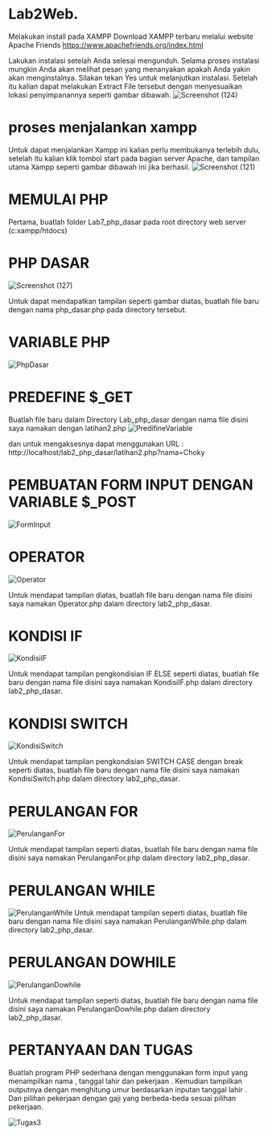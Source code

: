 # Lab2Web.
Melakukan install pada XAMPP
Download XAMPP terbaru melalui website Apache Friends https://www.apachefriends.org/index.html

Lakukan instalasi setelah Anda selesai mengunduh. Selama proses instalasi mungkin Anda akan melihat pesan yang menanyakan apakah Anda yakin akan menginstalnya. Silakan tekan Yes untuk melanjutkan instalasi. Setelah itu kalian dapat melakukan Extract File tersebut dengan menyesuaikan lokasi penyimpanannya seperti gambar dibawah.
![Screenshot (124)](https://user-images.githubusercontent.com/93463612/226530950-47cc1cb4-7722-4fbc-8b62-cda65cbd4115.png)


# proses menjalankan xampp
Untuk dapat menjalankan Xampp ini kalian perlu membukanya terlebih dulu, setelah itu kalian klik tombol start pada bagian server Apache, dan tampilan utama Xampp seperti gambar dibawah ini jika berhasil.
![Screenshot (121)](https://user-images.githubusercontent.com/93463612/226530887-513d7a60-bce3-44e5-abc3-6923dcbfad7d.png)

# MEMULAI PHP
Pertama, buatlah folder Lab7_php_dasar pada root directory web server (c:xampp/htdocs)

# PHP DASAR
![Screenshot (127)](https://user-images.githubusercontent.com/93463612/226532725-6262d1e3-5361-4143-b9f2-617c72cb88d3.png)

Untuk dapat mendapatkan tampilan seperti gambar diatas, buatlah file baru dengan nama php_dasar.php pada directory tersebut. 

# VARIABLE PHP
![PhpDasar](https://user-images.githubusercontent.com/93463612/226531281-31b1a58a-c265-46f2-ad06-7d782b391d30.png)

# PREDEFINE $_GET
Buatlah file baru dalam Directory Lab_php_dasar dengan nama file disini saya namakan dengan latihan2.php 
![PredifineVariable](https://user-images.githubusercontent.com/93463612/226531398-0e4cdaed-4fc0-449c-bca1-a8ea432d0f16.png)

dan untuk mengaksesnya dapat menggunakan URL : http://localhost/lab2_php_dasar/latihan2.php?nama=Choky
  
# PEMBUATAN FORM INPUT DENGAN VARIABLE $_POST
![FormInput](https://user-images.githubusercontent.com/93463612/226531461-0cce662a-4ee5-4bfd-b88a-f7c8b9921896.png)


# OPERATOR
![Operator](https://user-images.githubusercontent.com/93463612/226531497-24abfc8c-fe34-49c5-a752-86f4a7c25eaa.png)

Untuk mendapat tampilan diatas, buatlah file baru dengan nama file disini saya namakan Operator.php dalam directory lab2_php_dasar. 

# KONDISI IF
![KondisiIF](https://user-images.githubusercontent.com/93463612/226531556-827d71d1-9e3a-49f8-9909-b37864462a40.png)

Untuk mendapat tampilan pengkondisian IF ELSE seperti diatas, buatlah file baru dengan nama file disini saya namakan KondisiIF.php dalam directory lab2_php_dasar. 

# KONDISI SWITCH
![KondisiSwitch](https://user-images.githubusercontent.com/93463612/226601416-85e3ba9a-6947-4494-a2b0-d5339577d894.png)


Untuk mendapat tampilan pengkondisian SWITCH CASE dengan break seperti diatas, buatlah file baru dengan nama file disini saya namakan KondisiSwitch.php dalam directory lab2_php_dasar. 
  
# PERULANGAN FOR
![PerulanganFor](https://user-images.githubusercontent.com/93463612/226532136-fe6b62bd-f868-4d5b-8688-6a1a71d1d789.png)

Untuk mendapat tampilan seperti diatas, buatlah file baru dengan nama file disini saya namakan PerulanganFor.php dalam directory lab2_php_dasar. 
  
# PERULANGAN WHILE
![PerulanganWhile](https://user-images.githubusercontent.com/93463612/226532168-cce080e4-f237-4830-a8dd-26c13db13453.png)
Untuk mendapat tampilan seperti diatas, buatlah file baru dengan nama file disini saya namakan  PerulanganWhile.php dalam directory lab2_php_dasar. 

# PERULANGAN DOWHILE
![PerulanganDowhile](https://user-images.githubusercontent.com/93463612/226532219-aee0af53-b3ce-4862-a4c8-e41c9749fde9.png)

Untuk mendapat tampilan seperti diatas, buatlah file baru dengan nama file disini saya namakan PerulanganDowhile.php dalam directory lab2_php_dasar. 
  
# PERTANYAAN DAN TUGAS
Buatlah program PHP sederhana dengan menggunakan form input yang menampilkan nama , tanggal lahir dan pekerjaan . Kemudian tampilkan outputnya dengan menghitung umur berdasarkan inputan tanggal lahir . Dan pilihan pekerjaan dengan gaji yang berbeda-beda sesuai pilihan pekerjaan.



![Tugas3](https://user-images.githubusercontent.com/93463612/226532245-f0916582-ed30-4d09-934a-440dc3373c43.png)
